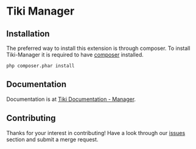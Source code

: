 # Tiki Manager

## Installation

The preferred way to install this extension is through composer.
To install Tiki-Manager it is required to have [composer](https://getcomposer.org/download/) installed.

```
php composer.phar install
```

## Documentation

Documentation is at [Tiki Documentation - Manager](https://doc.tiki.org/Manager).

## Contributing

Thanks for your interest in contributing! Have a look through our [issues](https://gitlab.com/tikiwiki/tiki-manager/issues) section and submit a merge request.
